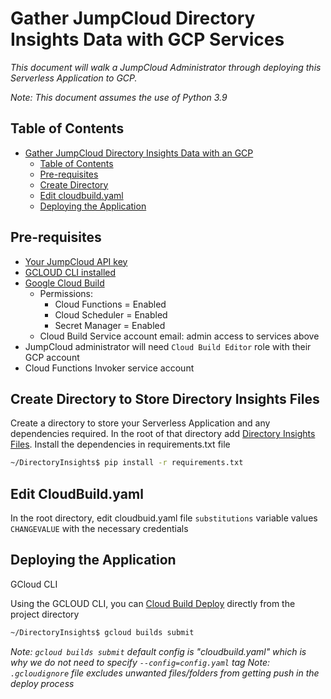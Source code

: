 # Gather JumpCloud Directory Insights Data with GCP Services
_This document will walk a JumpCloud Administrator through deploying this Serverless Application to GCP._

_Note: This document assumes the use of Python 3.9_
## Table of Contents
- [Gather JumpCloud Directory Insights Data with an GCP](#gather-jumpcloud-directory-insights-data-with-gcp-services)
  - [Table of Contents](#table-of-contents)
  - [Pre-requisites](#pre-requisites)
  - [Create Directory](#create-directory-to-store-directory-insights-files)
  - [Edit cloudbuild.yaml](#edit-cloudbuildyaml)
  - [Deploying the Application](#deploying-the-application)

## Pre-requisites
- [Your JumpCloud API key](https://docs.jumpcloud.com/2.0/authentication-and-authorization/authentication-and-authorization-overview)
- [GCLOUD CLI installed](https://cloud.google.com/sdk/docs/install)
- [Google Cloud Build](https://cloud.google.com/build/docs/securing-builds/configure-access-for-cloud-build-service-account)
  - Permissions:
    - Cloud Functions = Enabled
    - Cloud Scheduler = Enabled
    - Secret Manager = Enabled
  - Cloud Build Service account email: admin access to services above
- JumpCloud administrator will need `Cloud Build Editor` role with their GCP account
- Cloud Functions Invoker service account
  
## Create Directory to Store Directory Insights Files

Create a directory to store your Serverless Application and any dependencies required. In the root of that directory add [Directory Insights Files](https://github.com/TheJumpCloud/JumpCloud-Serverless/blob/master/GCP/DirectoryInsights/).
Install the dependencies in requirements.txt file
```bash
~/DirectoryInsights$ pip install -r requirements.txt
```

## Edit CloudBuild.yaml

In the root directory, edit cloudbuid.yaml file `substitutions` variable values `CHANGEVALUE` with the necessary credentials

## Deploying the Application

GCloud CLI

Using the GCLOUD CLI, you can [Cloud Build Deploy](https://cloud.google.com/sdk/gcloud/reference/builds/submit) directly from the project directory
```bash
~/DirectoryInsights$ gcloud builds submit
```
_Note: `gcloud builds submit` default config is "cloudbuild.yaml" which is why we do not need to specify `--config=config.yaml` tag_
_Note: `.gcloudignore` file excludes unwanted files/folders from getting push in the deploy process_



